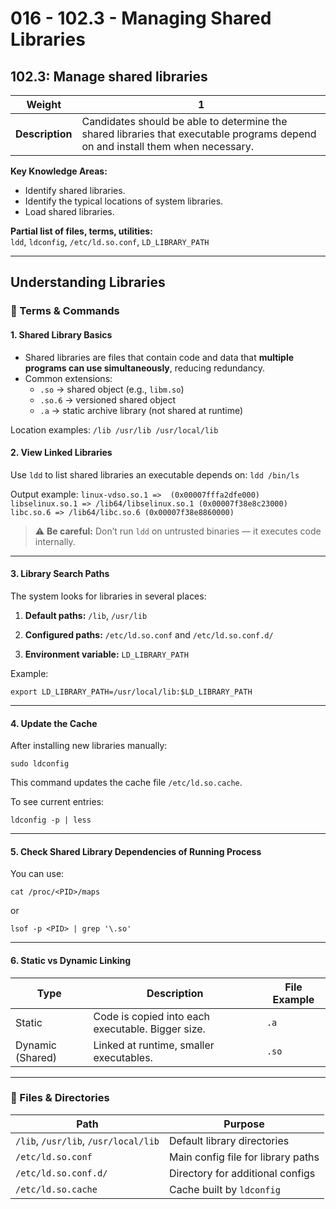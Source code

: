 # 016 - 102.3 - Managing Shared Libraries

## 102.3: Manage shared libraries

|**Weight**|**1**|
|---|---|
|**Description**|Candidates should be able to determine the shared libraries that executable programs depend on and install them when necessary.|

**Key Knowledge Areas:**
- Identify shared libraries.
- Identify the typical locations of system libraries.
- Load shared libraries.

**Partial list of files, terms, utilities:**  
`ldd`, `ldconfig`, `/etc/ld.so.conf`, `LD_LIBRARY_PATH`

---

## Understanding Libraries
### **📘 Terms & Commands**
#### 1. **Shared Library Basics**
- Shared libraries are files that contain code and data that **multiple programs can use simultaneously**, reducing redundancy.
- Common extensions:
    - `.so` → shared object (e.g., `libm.so`)
    - `.so.6` → versioned shared object
    - `.a` → static archive library (not shared at runtime)

Location examples:
`/lib /usr/lib /usr/local/lib`

#### 2. **View Linked Libraries**
Use `ldd` to list shared libraries an executable depends on:
`ldd /bin/ls`

Output example:
`linux-vdso.so.1 =>  (0x00007fffa2dfe000) libselinux.so.1 => /lib64/libselinux.so.1 (0x00007f38e8c23000) libc.so.6 => /lib64/libc.so.6 (0x00007f38e8860000)`

> ⚠️ **Be careful:** Don’t run `ldd` on untrusted binaries — it executes code internally.

---

#### 3. **Library Search Paths**

The system looks for libraries in several places:

1. **Default paths:** `/lib`, `/usr/lib`
    
2. **Configured paths:** `/etc/ld.so.conf` and `/etc/ld.so.conf.d/`
    
3. **Environment variable:** `LD_LIBRARY_PATH`
    

Example:

`export LD_LIBRARY_PATH=/usr/local/lib:$LD_LIBRARY_PATH`

---

#### 4. **Update the Cache**

After installing new libraries manually:

`sudo ldconfig`

This command updates the cache file `/etc/ld.so.cache`.

To see current entries:

`ldconfig -p | less`

---

#### 5. **Check Shared Library Dependencies of Running Process**

You can use:

`cat /proc/<PID>/maps`

or

`lsof -p <PID> | grep '\.so'`

---

#### 6. **Static vs Dynamic Linking**

|Type|Description|File Example|
|---|---|---|
|Static|Code is copied into each executable. Bigger size.|`.a`|
|Dynamic (Shared)|Linked at runtime, smaller executables.|`.so`|

---

### **🧩 Files & Directories**

|Path|Purpose|
|---|---|
|`/lib`, `/usr/lib`, `/usr/local/lib`|Default library directories|
|`/etc/ld.so.conf`|Main config file for library paths|
|`/etc/ld.so.conf.d/`|Directory for additional configs|
|`/etc/ld.so.cache`|Cache built by `ldconfig`|